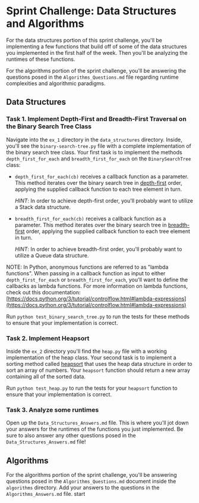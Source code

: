 # Sprint Challenge: Data Structures and Algorithms

For the data structures portion of this sprint challenge, you'll be implementing a few functions that build off of some of the data structures you implemented in the first half of the week. Then you'll be analyzing the runtimes of these functions.

For the algorithms portion of the sprint challenge, you'll be answering the questions posed in the `Algorithms_Questions.md` file regarding runtime complexities and algorithmic paradigms.

## Data Structures

### Task 1. Implement Depth-First and Breadth-First Traversal on the Binary Search Tree Class 
Navigate into the `ex_1` directory in the `data_structures` directory. Inside, you'll see the `binary-search-tree.py` file with a complete implementation of the binary search tree class. Your first task is to implement the methods `depth_first_for_each` and `breadth_first_for_each` on the `BinarySearchTree` class:

   * `depth_first_for_each(cb)` receives a callback function as a parameter. This method iterates over the binary search tree in [depth-first](https://en.wikipedia.org/wiki/Depth-first_search) order, applying the supplied callback function to each tree element in turn.
   
     *HINT*: In order to achieve depth-first order, you'll probably want to utilize a Stack data structure. 

   * `breadth_first_for_each(cb)` receives a callback function as a parameter. This method iterates over the binary search tree in [breadth-first](https://en.wikipedia.org/wiki/Breadth-first_search) order, applying the supplied callback function to each tree element in turn.
   
     *HINT*: In order to achieve breadth-first order, you'll probably want to utilize a Queue data structure.

NOTE: In Python, anonymous functions are referred to as "lambda functions". When passing in a callback function as input to either `depth_first_for_each` or `breadth_first_for_each`, you'll want to define the callbacks as lambda functions. For more information on lambda functions, check out this documentation: [https://docs.python.org/3/tutorial/controlflow.html#lambda-expressions](https://docs.python.org/3/tutorial/controlflow.html#lambda-expressions)

Run `python test_binary_search_tree.py` to run the tests for these methods to ensure that your implementation is correct.

### Task 2. Implement Heapsort
Inside the `ex_2` directory you'll find the `heap.py` file with a working implementation of the heap class. Your second task is to implement a sorting method called [heapsort](https://en.wikipedia.org/wiki/Heapsort) that uses the heap data structure in order to sort an array of numbers. Your `heapsort` function should return a new array containing all of the sorted data.

Run `python test_heap.py` to run the tests for your `heapsort` function to ensure that your implementation is correct.

### Task 3. Analyze some runtimes
Open up the `Data_Structures_Answers.md` file. This is where you'll jot down your answers for the runtimes of the functions you just implemented. Be sure to also answer any other questions posed in the `Data_Structures_Answers.md` file!

## Algorithms
For the algorithms portion of the sprint challenge, you'll be answering questions posed in the `Algorithms_Questions.md` document inside the `algorithms` directory. Add your answers to the questions in the `Algorithms_Answers.md` file.
start